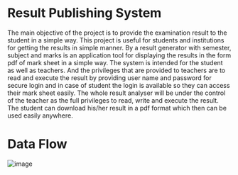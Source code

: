 # Result Publishing System

The main objective of the project is to provide the examination result to the student in a simple way. This project is useful for students and institutions for getting the results in simple manner. By a result generator with semester, subject and marks is an application tool for displaying the results in the form pdf of mark sheet in a simple way.
The system is intended for the student as well as teachers. And the privileges that are provided to teachers are to read and execute the result by providing user name and password for secure login and in case of student the login is available so they can access their mark sheet easily. The whole result analyser will be under the control of the teacher as the full privileges to read, write and execute the result. The student can download his/her result in a pdf format which then can be used easily anywhere.

# Data Flow

![image](https://user-images.githubusercontent.com/52713567/167336566-258f5752-a221-46bc-b3bf-7c17fe1a7c7b.png)
